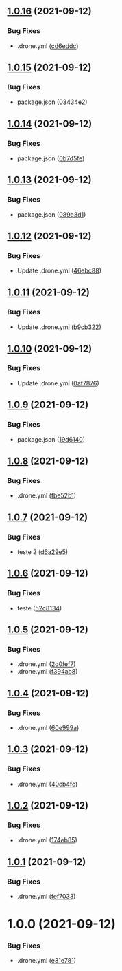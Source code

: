 ## [1.0.16](https://gitlab.jassuncao.work/jassuncao/docker-stacks/compare/v1.0.15...v1.0.16) (2021-09-12)


### Bug Fixes

* .drone.yml ([cd6eddc](https://gitlab.jassuncao.work/jassuncao/docker-stacks/commit/cd6eddcbc7b987760800eac1a7924f976cc06c3e))

## [1.0.15](https://gitlab.jassuncao.work/jassuncao/docker-stacks/compare/v1.0.14...v1.0.15) (2021-09-12)


### Bug Fixes

* package.json ([03434e2](https://gitlab.jassuncao.work/jassuncao/docker-stacks/commit/03434e2ec1aa7e59e2c9e70466f0c50eb307ae73))

## [1.0.14](http://gitlab.jassuncao.work/jassuncao/docker-stacks/compare/v1.0.13...v1.0.14) (2021-09-12)


### Bug Fixes

* package.json ([0b7d5fe](http://gitlab.jassuncao.work/jassuncao/docker-stacks/commit/0b7d5fea395d781aadd0a724bd3b9fd0f3e43895))

## [1.0.13](http://gitlab.jassuncao.work/jassuncao/docker-stacks/compare/v1.0.12...v1.0.13) (2021-09-12)


### Bug Fixes

* package.json ([089e3d1](http://gitlab.jassuncao.work/jassuncao/docker-stacks/commit/089e3d14c382ad89f46f2c57c9ab28f365295167))

## [1.0.12](http://gitlab.jassuncao.work/jassuncao/docker-stacks/compare/v1.0.11...v1.0.12) (2021-09-12)


### Bug Fixes

* Update .drone.yml ([46ebc88](http://gitlab.jassuncao.work/jassuncao/docker-stacks/commit/46ebc8834c5ceac8aa26a3981d379a9f856ad721))

## [1.0.11](http://gitlab.jassuncao.work/jassuncao/docker-stacks/compare/v1.0.10...v1.0.11) (2021-09-12)


### Bug Fixes

* Update .drone.yml ([b9cb322](http://gitlab.jassuncao.work/jassuncao/docker-stacks/commit/b9cb3220617e96b53d77865f99c59eedb9d12ff6))

## [1.0.10](http://gitlab.jassuncao.work/jassuncao/docker-stacks/compare/v1.0.9...v1.0.10) (2021-09-12)


### Bug Fixes

* Update .drone.yml ([0af7876](http://gitlab.jassuncao.work/jassuncao/docker-stacks/commit/0af78764ac603ee8dc3d5abfafdc3ddcbc61cd4c))

## [1.0.9](http://gitlab.jassuncao.work/jassuncao/docker-stacks/compare/v1.0.8...v1.0.9) (2021-09-12)


### Bug Fixes

* package.json ([19d6140](http://gitlab.jassuncao.work/jassuncao/docker-stacks/commit/19d61400ac21f4647ba40f3b3267ecf30b4fc4eb))

## [1.0.8](http://gitlab.jassuncao.work/jassuncao/docker-stacks/compare/v1.0.7...v1.0.8) (2021-09-12)


### Bug Fixes

* .drone.yml ([fbe52b1](http://gitlab.jassuncao.work/jassuncao/docker-stacks/commit/fbe52b14eb2c60fd3bb00696f9efea954fc63811))

## [1.0.7](http://gitlab.jassuncao.work/jassuncao/docker-stacks/compare/v1.0.6...v1.0.7) (2021-09-12)


### Bug Fixes

* teste 2 ([d6a29e5](http://gitlab.jassuncao.work/jassuncao/docker-stacks/commit/d6a29e558bdb3f59abd3cb4718adae0fb9b47422))

## [1.0.6](http://gitlab.jassuncao.work/jassuncao/docker-stacks/compare/v1.0.5...v1.0.6) (2021-09-12)


### Bug Fixes

* teste ([52c8134](http://gitlab.jassuncao.work/jassuncao/docker-stacks/commit/52c81347db7050f098248f2b131039748d9c8482))

## [1.0.5](http://gitlab.jassuncao.work/jassuncao/docker-stacks/compare/v1.0.4...v1.0.5) (2021-09-12)


### Bug Fixes

* .drone.yml ([2d0fef7](http://gitlab.jassuncao.work/jassuncao/docker-stacks/commit/2d0fef79e3337346068686d255c646ec7970f30d))
* .drone.yml ([f394ab8](http://gitlab.jassuncao.work/jassuncao/docker-stacks/commit/f394ab84dcacc96ceb0eac993d9e3bca20f2eeed))

## [1.0.4](http://gitlab.jassuncao.work/jassuncao/docker-stacks/compare/v1.0.3...v1.0.4) (2021-09-12)


### Bug Fixes

* .drone.yml ([60e999a](http://gitlab.jassuncao.work/jassuncao/docker-stacks/commit/60e999a41ae03965ca08dec5f23bcdb6aefb69d7))

## [1.0.3](http://gitlab.jassuncao.work/jassuncao/docker-stacks/compare/v1.0.2...v1.0.3) (2021-09-12)


### Bug Fixes

* .drone.yml ([40cb4fc](http://gitlab.jassuncao.work/jassuncao/docker-stacks/commit/40cb4fc5ccb377701f3a4428697c3861a0a8c73d))

## [1.0.2](http://gitlab.jassuncao.work/jassuncao/docker-stacks/compare/v1.0.1...v1.0.2) (2021-09-12)


### Bug Fixes

* .drone.yml ([174eb85](http://gitlab.jassuncao.work/jassuncao/docker-stacks/commit/174eb85e22cbde09772f7ada3ebcbad80b73205a))

## [1.0.1](http://gitlab.jassuncao.work/jassuncao/docker-stacks/compare/v1.0.0...v1.0.1) (2021-09-12)


### Bug Fixes

* .drone.yml ([fef7033](http://gitlab.jassuncao.work/jassuncao/docker-stacks/commit/fef7033f842de1a99cd160cf0e3cb4257d1a14c7))

# 1.0.0 (2021-09-12)


### Bug Fixes

* .drone.yml ([e31e781](http://gitlab.jassuncao.work/jassuncao/docker-stacks/commit/e31e78137afa8280b7488beba7f09d227e8a17c4))
